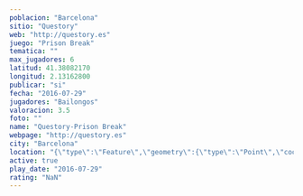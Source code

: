 ```yaml
---
poblacion: "Barcelona"
sitio: "Questory"
web: "http://questory.es"
juego: "Prison Break"
tematica: ""
max_jugadores: 6
latitud: 41.38082170
longitud: 2.13162800
publicar: "si"
fecha: "2016-07-29"
jugadores: "Bailongos"
valoracion: 3.5
foto: ""
name: "Questory-Prison Break"
webpage: "http://questory.es"
city: "Barcelona"
location: "{\"type\":\"Feature\",\"geometry\":{\"type\":\"Point\",\"coordinates\":[41.3808217,2.131628]}}"
active: true
play_date: "2016-07-29"
rating: "NaN"
---
```

